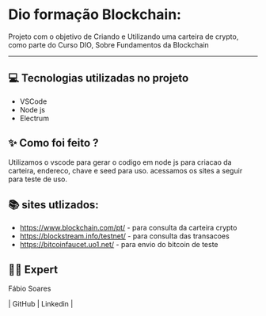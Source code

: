 # Dio formação Blockchain:

Projeto com o objetivo de Criando e Utilizando uma carteira de crypto, como parte do Curso DIO, Sobre Fundamentos da Blockchain

---

## 💻 Tecnologias utilizadas no projeto
- VSCode
- Node js
- Electrum

## ✨ Como foi feito ?
Utilizamos o vscode para gerar o codigo em node js para criacao da carteira, endereco, chave e seed para uso.
acessamos os sites a seguir para teste de uso.

## 📚 sites utlizados:
- https://www.blockchain.com/pt/ - para consulta da carteira crypto
- https://blockstream.info/testnet/ - para consulta das transacoes 
- https://bitcoinfaucet.uo1.net/ - para envio do bitcoin de teste




## 👨‍💻 Expert
Fábio Soares

| GitHub | Linkedin |
